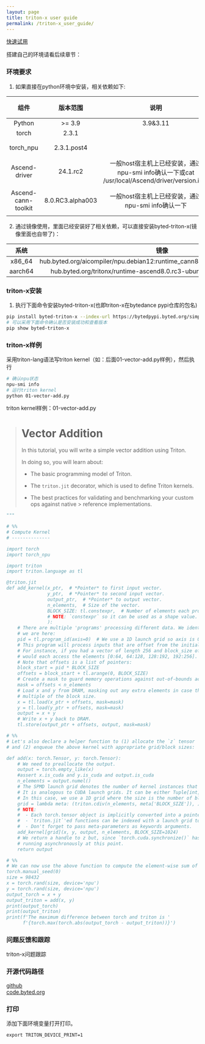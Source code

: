 ```yaml
---
layout: page
title: triton-x user guide
permalink: /triton-x_user_guide/
---
```

 
[快速试用](https://bd-seed-hhw.github.io/blog/2025/04/10/triton-example-on-npu)

搭建自己的环境请看后续章节：  
### 环境要求  
1. 如果直接在python环境中安装，相关依赖如下: 

|        组件         |     版本范围     |    说明    | 版本获取方式 |
| :-----------------: | :--------------: | :------: | :----------: |
|       Python        |      >= 3.9      |                                           3.9&3.11                                            |              |
|        torch        |      2.3.1       |                                                                                               |              |
|      torch_npu      |   2.3.1.post4    |                 |   [torch_npu下载](https://tosv.byted.org/obj/aicompiler/npu/deberta/torch_npu-2.3.1.post5-cp311-cp311-linux_x86_64.whl)  |
|    Ascend-driver    |     24.1.rc2     | 一般host宿主机上已经安装，通过npu-smi info确认一下或cat /usr/local/Ascend/driver/version.info |              |
| Ascend-cann-toolkit | 8.0.RC3.alpha003 |                      一般host宿主机上已经安装，通过npu-smi info确认一下                       | [cann包下载](https://ascend-cann.obs.cn-north-4.myhuaweicloud.com/POC_ZJ/20250416_daily/Ascend-cann-toolkit_8.0.T113_linux-x86_64.run) [kernels包下载](https://ascend-cann.obs.cn-north-4.myhuaweicloud.com/POC_ZJ/20250416_daily/Ascend-cann-kernels-910b_8.0.T113_linux-x86_64.run) |

2. 通过镜像使用，里面已经安装好了相关依赖，可以直接安装byted-triton-x(镜像里面也自带了)：  

| 系统 | 镜像 | dockerfile |
|:-----:|:------:|:------:|
| x86_64 | hub.byted.org/aicompiler/npu.debian12:runtime_cann8.0.rc3.alpha003_py3.11_th26 | [x86_64](https://github.com/BD-Seed-HHW/triton-x/blob/develop/tools/docker/npu-debian/Dockerfile.runtime) |
| aarch64 | hub.byted.org/tritonx/runtime-ascend8.0.rc3-ubuntu20.04-aarch64:1.0.0.1 | [aarch64](https://code.byted.org/seed/triton-x/blob/develop/tools/docker/npu/Dockerfile.runtime) |

### triton-x安装
1. 执行下面命令安装byted-triton-x(也即triton-x在bytedance pypi仓库的包名)

```bash
pip install byted-triton-x --index-url https://bytedpypi.byted.org/simple
# 可以采用下面命令确认是否安装成功和查看版本
pip show byted-triton-x
```
### triton-x样例
采用triton-lang语法写triton kernel（如：后面01-vector-add.py样例），然后执行

```bash
# 确认npu状态
npu-smi info
# 运行triton kernel
python 01-vector-add.py
```  

triton kernel样例：01-vector-add.py  

> Vector Addition
> ===============
> 
> In this tutorial, you will write a simple vector addition using Triton.
> 
> In doing so, you will learn about:
> 
> - The basic programming model of Triton.
> 
> - The `triton.jit` decorator, which is used to define Triton kernels.
> 
> - The best practices for validating and benchmarking your custom ops against native > reference implementations.
  

```python
"""

# %%
# Compute Kernel
# --------------

import torch
import torch_npu

import triton
import triton.language as tl

@triton.jit
def add_kernel(x_ptr,  # *Pointer* to first input vector.
               y_ptr,  # *Pointer* to second input vector.
               output_ptr,  # *Pointer* to output vector.
               n_elements,  # Size of the vector.
               BLOCK_SIZE: tl.constexpr,  # Number of elements each program should process.
               # NOTE: `constexpr` so it can be used as a shape value.
               ):
    # There are multiple 'programs' processing different data. We identify which program
    # we are here:
    pid = tl.program_id(axis=0)  # We use a 1D launch grid so axis is 0.
    # This program will process inputs that are offset from the initial data.
    # For instance, if you had a vector of length 256 and block_size of 64, the programs
    # would each access the elements [0:64, 64:128, 128:192, 192:256].
    # Note that offsets is a list of pointers:
    block_start = pid * BLOCK_SIZE
    offsets = block_start + tl.arange(0, BLOCK_SIZE)
    # Create a mask to guard memory operations against out-of-bounds accesses.
    mask = offsets < n_elements
    # Load x and y from DRAM, masking out any extra elements in case the input is not a
    # multiple of the block size.
    x = tl.load(x_ptr + offsets, mask=mask)
    y = tl.load(y_ptr + offsets, mask=mask)
    output = x + y
    # Write x + y back to DRAM.
    tl.store(output_ptr + offsets, output, mask=mask)

# %%
# Let's also declare a helper function to (1) allocate the `z` tensor
# and (2) enqueue the above kernel with appropriate grid/block sizes:

def add(x: torch.Tensor, y: torch.Tensor):
    # We need to preallocate the output.
    output = torch.empty_like(x)
    #assert x.is_cuda and y.is_cuda and output.is_cuda
    n_elements = output.numel()
    # The SPMD launch grid denotes the number of kernel instances that run in parallel.
    # It is analogous to CUDA launch grids. It can be either Tuple[int], or Callable(metaparameters) -> Tuple[int].
    # In this case, we use a 1D grid where the size is the number of blocks:
    grid = lambda meta: (triton.cdiv(n_elements, meta['BLOCK_SIZE']), )
    # NOTE:
    #  - Each torch.tensor object is implicitly converted into a pointer to its first element.
    #  - `triton.jit`'ed functions can be indexed with a launch grid to obtain a callable GPU kernel.
    #  - Don't forget to pass meta-parameters as keywords arguments.
    add_kernel[grid](x, y, output, n_elements, BLOCK_SIZE=1024)
    # We return a handle to z but, since `torch.cuda.synchronize()` hasn't been called, the kernel is still
    # running asynchronously at this point.
    return output

# %%
# We can now use the above function to compute the element-wise sum of two `torch.tensor` objects and test its correctness:
torch.manual_seed(0)
size = 98432
x = torch.rand(size, device='npu')
y = torch.rand(size, device='npu')
output_torch = x + y
output_triton = add(x, y)
print(output_torch)
print(output_triton)
print(f'The maximum difference between torch and triton is '
      f'{torch.max(torch.abs(output_torch - output_triton))}')
```

### 问题反馈和跟踪
triton-x问题跟踪
### 开源代码路径
[github](https://github.com/BD-Seed-HHW/triton-x)  
[code.byted.org](https://code.byted.org/seed/triton-x)

### 打印
添加下面环境变量打开打印。 
```shell
export TRITON_DEVICE_PRINT=1
```